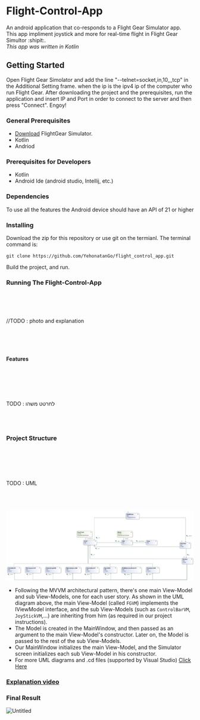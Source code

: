 # Flight-Control-App
An android application that co-responds to a Flight Gear Simulator app.</br>
This app impliment joystick and more for real-time flight in Flight Gear Simultor :shipit:.</br> *This app was written in Kotlin*


## Getting Started
Open Flight Gear Simolator and add the line "--telnet=socket,in,10,<ip>,<port>,tcp" in the Additional Setting frame. when the ip is the ipv4 ip of the computer who run Flight Gear.
After downloading the project and the prerequisites, run the application and insert IP and Port in order to connect to the server and then press "Connect".
Engoy!

### General Prerequisites

* [Download](https://www.flightgear.org) FlightGear Simulator.
* Kotlin
* Andriod
### Prerequisites for Developers
* Kotlin
* Android Ide (android studio, Intellij, etc.)


### Dependencies

To use all the features the Android device should have an API of 21 or higher

### Installing
Download the zip for this repository or use git on the termianl. The terminal command is:
```
git clone https://github.com/YehonatanGo/flight_control_app.git
```
Build the project, and run.

### Running The Flight-Control-App
<br /><br /><br /><br />
//TODO : photo and explanation

<br /><br /><br />
#### Features

<br /><br /><br /><br /><br /> TODO : לחרטט משהו <br /><br /><br /><br />

### Project Structure


<br /><br /><br /><br /><br />TODO : UML <br /><br /><br /><br />


<p align="center">
<img src="https://github.com/yanirbuznah/Flight-Inspection-App/blob/master/UML%20photos/MVVM.jpg?raw=true">
</p>

- Following the MVVM architectural pattern, there's one main View-Model and sub View-Models, one for each user story.
  As shown in the UML diagram above, the main View-Model (called `FGVM`) implements the IViewModel interface, and the sub View-Models (such as `ControlBarVM`, `JoyStickVM`,...) are inheriting from him (as required in our project instructions).
- The Model is created in the MainWindow, and then passed as an argument to the main View-Model's constructor. Later on, the Model is passed to the rest of the sub View-Models.
- Our MainWindow initializes the main View-Model, and the Simulator screen initializes each sub View-Model in his constructor.
- For more UML diagrams and .cd files (supported by Visual Studio) [Click Here](https://github.com/yanirbuznah/Flight-Inspection-App/tree/master/UML%20photos)
### [Explanation video](https://youtu.be/7ZFw2OHoFSc)


### Final Result
<img width="950" alt="Untitled" src="https://user-images.githubusercontent.com/65356872/115159871-012dfc80-a09e-11eb-947e-002cd49eaf6d.PNG">

